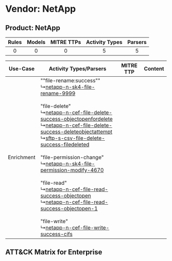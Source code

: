 Vendor: NetApp
==============
Product: NetApp
---------------
| Rules | Models | MITRE TTPs | Activity Types | Parsers |
|:-----:|:------:|:----------:|:--------------:|:-------:|
|   0   |   0    |     0      |       5        |    5    |

|  Use-Case  | Activity Types/Parsers    | MITRE TTP | Content    |
|:----------:| ---- | --------- | ---- |
| Enrichment |  ""file-rename:success""<br> ↳[netapp-n-sk4-file-rename-9999](Ps/pC_netappnsk4filerename9999.md)<br><br> "file-delete"<br> ↳[netapp-n-cef-file-delete-success-objectopenfordelete](Ps/pC_netappnceffiledeletesuccessobjectopenfordelete.md)<br> ↳[netapp-n-cef-file-delete-success-deleteobjectattempt](Ps/pC_netappnceffiledeletesuccessdeleteobjectattempt.md)<br> ↳[sftp-s-csv-file-delete-success-filedeleted](Ps/pC_sftpscsvfiledeletesuccessfiledeleted.md)<br><br> "file-permission-change"<br> ↳[netapp-n-sk4-file-permission-modify-4670](Ps/pC_netappnsk4filepermissionmodify4670.md)<br><br> "file-read"<br> ↳[netapp-n-cef-file-read-success-objectopen](Ps/pC_netappnceffilereadsuccessobjectopen.md)<br> ↳[netapp-n-cef-file-read-success-objectopen-1](Ps/pC_netappnceffilereadsuccessobjectopen1.md)<br><br> "file-write"<br> ↳[netapp-n-cef-file-write-success-cifs](Ps/pC_netappnceffilewritesuccesscifs.md)<br> |    | [](RM/r_m_netapp_netapp_Enrichment.md) |

ATT&CK Matrix for Enterprise
----------------------------
